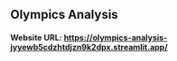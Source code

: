 ## Olympics Analysis

#### Website URL: https://olympics-analysis-jyyewb5cdzhtdjzn9k2dpx.streamlit.app/